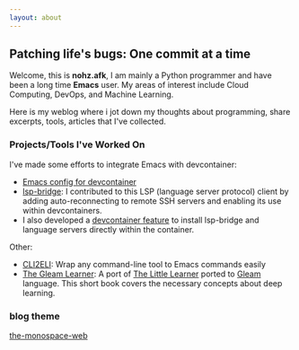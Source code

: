```yaml
---
layout: about
---
```


## Patching life's bugs: One commit at a time

Welcome, this is **nohz.afk**, I am mainly a Python programmer and have been a long time **Emacs** user. My areas of interest include Cloud Computing, DevOps, and Machine Learning.

Here is my weblog where i jot down my thoughts about programming, share excerpts, tools, articles that I've collected.


### Projects/Tools I've Worked On

I've made some efforts to integrate Emacs with devcontainer:

- [Emacs config for devcontainer](https://github.com/nohzafk/emacs-devcontainer)
- [lsp-bridge](https://github.com/manateelazycat/lsp-bridge): I contributed to this LSP (language server protocol) client by adding auto-reconnecting to remote SSH servers and enabling its use within devcontainers.
- I also developed a [devcontainer feature](https://github.com/nohzafk/devcontainer-feature-emacs-lsp-bridge) to install lsp-bridge and language servers directly within the container.

Other:

- [CLI2ELI](https://github.com/nohzafk/cli2eli): Wrap any command-line tool to Emacs commands easily
- [The Gleam Learner](https://github.com/nohzafk/the_gleam_learner): A port of [The Little Learner](https://www.thelittlelearner.com/#TheCode) ported to [Gleam](https://gleam.run/) language. This short book covers the necessary concepts about deep learning.


### blog theme

[the-monospace-web](https://github.com/owickstrom/the-monospace-web)